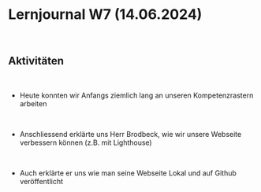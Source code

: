 # Lernjournal W7 (14.06.2024)

<br>

## Aktivitäten

<br>

- Heute konnten wir Anfangs ziemlich lang an unseren Kompetenzrastern arbeiten

  <br>
  

- Anschliessend erklärte uns Herr Brodbeck, wie wir unsere Webseite verbessern können (z.B. mit Lighthouse)

  <br>


- Auch erklärte er uns wie man seine Webseite Lokal und auf Github veröffentlicht

<br>


